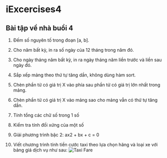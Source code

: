 # iExcercises4
## Bài tập về nhà buổi 4
1. Đếm số nguyên tố trong đoạn [a, b].

2. Cho năm bất kỳ, in ra số ngày của 12 tháng trong năm đó.

3. Cho ngày tháng năm bất kỳ, in ra ngày tháng năm liền trước và liền sau ngày đó.

4. Sắp xếp mảng theo thứ tự tăng dần, không dùng hàm sort.

5. Chèn phần tử có giá trị X vào phía sau phần tử có giá trị lớn nhất trong mảng.

6. Chèn phần tử có giá trị X vào mảng sao cho mảng vẫn có thứ tự tăng dần.

7. Tính tổng các chữ số trong 1 số

8. Kiểm tra tính đối xứng của một số

9. Giải phương trình bậc 2: ax2 + bx + c = 0

10. Viết chương trình tính tiền cước taxi theo lựa chọn hãng và loại xe với bảng giá dịch vụ như sau:
![Taxi Fare](https://media.techmaster.vn/api/static/8103/8AVbHk1e)
